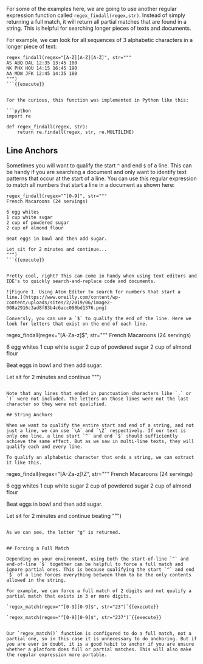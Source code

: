 
For some of the examples here, we are going to use another regular expression function called `regex_findall(regex,str)`. Instead of simply returning a full match, it will return all partial matches that are found in a string. This is helpful for searching longer pieces of texts and documents.  

For example, we can look for all sequences of 3 alphabetic characters in a longer piece of text: 

```
regex_findall(regex="[A-Z][A-Z][A-Z]", str="""
AS ABQ DAL 12:35 13:45 180
NK PHX HOU 14:15 16:45 190
AA MDW JFK 12:45 14:35 180
""")
```{{execute}}


For the curious, this function was implemented in Python like this: 

```python
import re

def regex_findall(regex, str):
    return re.findall(regex, str, re.MULTILINE)
```

## Line Anchors

Sometimes you will want to qualify the start `^` and end `$` of a line. This can be handy if you are searching a document and only want to identify text patterns that occur at the start of a line. You can use this regular expression to match all numbers that start a line in a document as shown here: 

```
regex_findall(regex="^[0-9]", str="""
French Macaroons (24 servings)

6 egg whites
1 cup white sugar
2 cup of powdered sugar
2 cup of almond flour 

Beat eggs in bowl and then add sugar.

Let sit for 2 minutes and continue... 
""")
```{{execute}}


Pretty cool, right? This can come in handy when using text editors and IDE's to quickly search-and-replace code and documents. 

![Figure 1. Using Atom Editor to search for numbers that start a line.](https://www.oreilly.com/content/wp-content/uploads/sites/2/2019/06/image2-008a2916c3ad8f83b4c6acc098bd1376.png)

Conversly, you can use a `$` to qualify the end of the line. Here we look for letters that exist on the end of each line. 

```
regex_findall(regex="[A-Za-z]$", str="""
French Macaroons (24 servings)

6 egg whites
1 cup white sugar
2 cup of powdered sugar
2 cup of almond flour 

Beat eggs in bowl and then add sugar.

Let sit for 2 minutes and continue
""")
```{{execute}}

Note that any lines that ended in punctuation characters like `.` or `)` were not included. The letters on those lines were not the last character so they were not qualified. 

## String Anchors

When we want to qualify the entire start and end of a string, and not just a line, we can use `\A` and `\Z` respectively. If our text is only one line, a line start `^` and end `$` should sufficiently achieve the same effect. But as we saw in multi-line texts, they will qualify each and every line. 

To qualify an alphabetic character that ends a string, we can extract it like this. 

```
regex_findall(regex="[A-Za-z]\Z", str="""
French Macaroons (24 servings)

6 egg whites
1 cup white sugar
2 cup of powdered sugar
2 cup of almond flour 

Beat eggs in bowl and then add sugar.

Let sit for 2 minutes and continue beating
""")
```{{execute}}

As we can see, the letter "g" is returned. 


## Forcing a Full Match

Depending on your environment, using both the start-of-line `^` and end-of-line `$` together can be helpful to force a full match and ignore partial ones. This is because qualifying the start `^` and end `$` of a line forces everything between them to be the only contents allowed in the string.

For example, we can force a full match of 2 digits and not qualify a partial match that exists in 3 or more digits.

`regex_match(regex="^[0-9][0-9]$", str="23")`{{execute}}

`regex_match(regex="^[0-9][0-9]$", str="237")`{{execute}}


Our `regex_match()` function is configured to do a full match, not a partial one, so in this case it is unnecessary to do anchoring. But if you are ever in doubt, it is a good habit to anchor if you are unsure whether a platform does full or partial matches. This will also make the regular expression more portable. 

